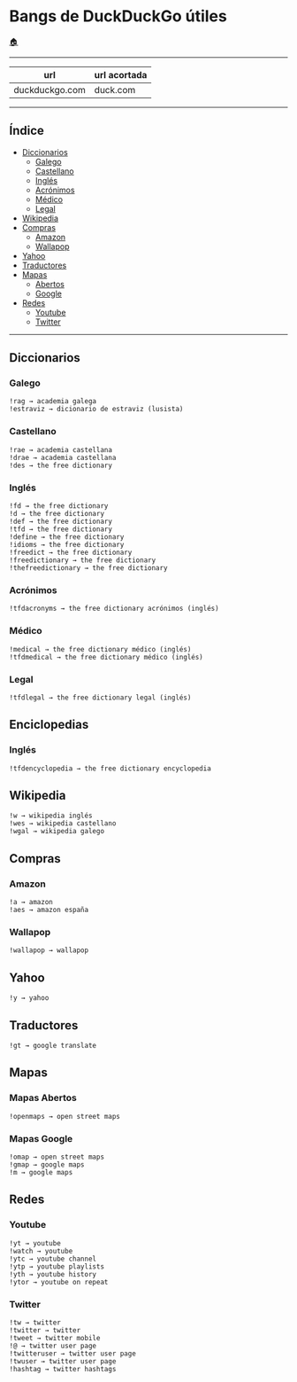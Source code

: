 # Bangs de DuckDuckGo útiles

[:house:](../readme.md)

------

| url 		 | url acortada	 |
| ------------   | ------------  |
| duckduckgo.com | duck.com	 |

------

## Índice
* [Diccionarios](bangs.md#diccionarios)
	* [Galego](bangs.md#galego)
	* [Castellano](bangs.md#español)
	* [Inglés](bangs.md#inglés)
	* [Acrónimos](bangs.md#acrónimos)
	* [Médico](bangs.md#médico)
	* [Legal](bangs.md#legal)
* [Wikipedia](bangs.md#wikipedia)
* [Compras](bangs.md#compras)
	* [Amazon](bangs.md#amazon)
	* [Wallapop](bangs.md#wallapop)
* [Yahoo](bangs.md#yahoo)
* [Traductores](bangs.md#traductores)
* [Mapas](bangs.md#mapas)
	* [Abertos](bangs.md#mapas-abertos)
	* [Google](bangs.md#mapas-google)
* [Redes](bangs.md#redes)
	* [Youtube](bangs.md#youtube)
	* [Twitter](bangs.md#twitter)

------

## Diccionarios
### Galego
	!rag → academia galega
	!estraviz → dicionario de estraviz (lusista)
### Castellano
	!rae → academia castellana
	!drae → academia castellana
	!des → the free dictionary
### Inglés
	!fd → the free dictionary
	!d → the free dictionary
	!def → the free dictionary
	!tfd → the free dictionary
	!define → the free dictionary
	!idioms → the free dictionary
	!freedict → the free dictionary
	!freedictionary → the free dictionary
	!thefreedictionary → the free dictionary
### Acrónimos
	!tfdacronyms → the free dictionary acrónimos (inglés)
### Médico
	!medical → the free dictionary médico (inglés)
	!tfdmedical → the free dictionary médico (inglés)
### Legal
	!tfdlegal → the free dictionary legal (inglés)




## Enciclopedias
### Inglés
	!tfdencyclopedia → the free dictionary encyclopedia

## Wikipedia
	!w → wikipedia inglés
	!wes → wikipedia castellano
	!wgal → wikipedia galego

## Compras
### Amazon
	!a → amazon
	!aes → amazon españa
### Wallapop
	!wallapop → wallapop

## Yahoo
	!y → yahoo

## Traductores
	!gt → google translate

## Mapas
### Mapas Abertos
	!openmaps → open street maps
### Mapas Google
	!omap → open street maps
	!gmap → google maps
	!m → google maps

## Redes
### Youtube
	!yt → youtube
	!watch → youtube
	!ytc → youtube channel
	!ytp → youtube playlists
	!yth → youtube history
	!ytor → youtube on repeat

### Twitter
	!tw → twitter
	!twitter → twitter
	!tweet → twitter mobile
	!@ → twitter user page
	!twitteruser → twitter user page
	!twuser → twitter user page
	!hashtag → twitter hashtags
